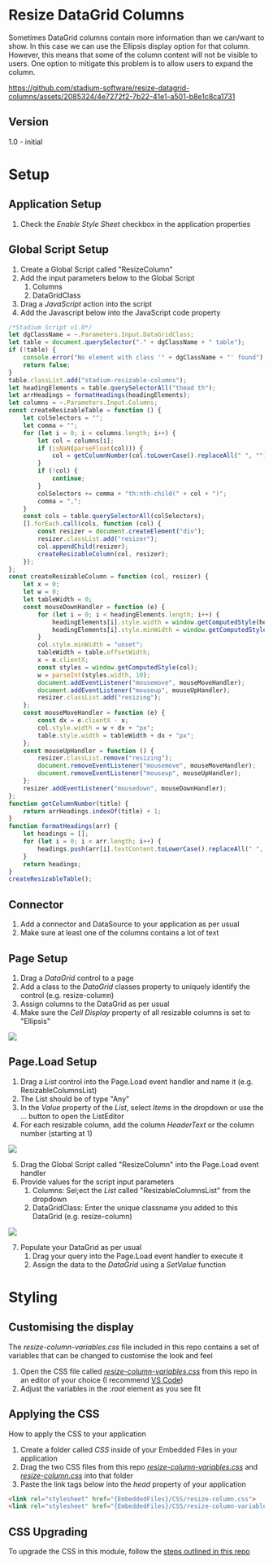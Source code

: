 # Resize DataGrid Columns

Sometimes DataGrid columns contain more information than we can/want to show. In this case we can use the Ellipsis display option for that column. However, this means that some of the column content will not be visible to users. One option to mitigate this problem is to allow users to expand the column. 

https://github.com/stadium-software/resize-datagrid-columns/assets/2085324/4e7272f2-7b22-41e1-a501-b8e1c8ca1731

## Version 
1.0 - initial

# Setup

## Application Setup
1. Check the *Enable Style Sheet* checkbox in the application properties

## Global Script Setup
1. Create a Global Script called "ResizeColumn"
2. Add the input parameters below to the Global Script
   1. Columns
   2. DataGridClass
3. Drag a *JavaScript* action into the script
4. Add the Javascript below into the JavaScript code property
```javascript
/*Stadium Script v1.0*/
let dgClassName = ~.Parameters.Input.DataGridClass;
let table = document.querySelector("." + dgClassName + " table");
if (!table) { 
    console.error("No element with class '" + dgClassName + "' found");
    return false;
}
table.classList.add("stadium-resizable-columns");
let headingElements = table.querySelectorAll("thead th");
let arrHeadings = formatHeadings(headingElements);
let columns = ~.Parameters.Input.Columns;
const createResizableTable = function () {
    let colSelectors = "";
    let comma = "";
    for (let i = 0; i < columns.length; i++) {
        let col = columns[i];
        if (isNaN(parseFloat(col))) {
            col = getColumnNumber(col.toLowerCase().replaceAll(" ", ""));
        }
        if (!col) { 
            continue;
        }
        colSelectors += comma + "th:nth-child(" + col + ")";
        comma = ",";
    }
    const cols = table.querySelectorAll(colSelectors);
    [].forEach.call(cols, function (col) {
        const resizer = document.createElement("div");
        resizer.classList.add("resizer");
        col.appendChild(resizer);
        createResizableColumn(col, resizer);
    });
};
const createResizableColumn = function (col, resizer) {
    let x = 0;
    let w = 0;
    let tableWidth = 0;
    const mouseDownHandler = function (e) {
        for (let i = 0; i < headingElements.length; i++) { 
            headingElements[i].style.width = window.getComputedStyle(headingElements[i]).width;
            headingElements[i].style.minWidth = window.getComputedStyle(headingElements[i]).width;
        }
        col.style.minWidth = "unset";
        tableWidth = table.offsetWidth;
        x = e.clientX;
        const styles = window.getComputedStyle(col);
        w = parseInt(styles.width, 10);
        document.addEventListener("mousemove", mouseMoveHandler);
        document.addEventListener("mouseup", mouseUpHandler);
        resizer.classList.add("resizing");
    };
    const mouseMoveHandler = function (e) {
        const dx = e.clientX - x;
        col.style.width = w + dx + "px";
        table.style.width = tableWidth + dx + "px";
    };
    const mouseUpHandler = function () {
        resizer.classList.remove("resizing");
        document.removeEventListener("mousemove", mouseMoveHandler);
        document.removeEventListener("mouseup", mouseUpHandler);
    };
    resizer.addEventListener("mousedown", mouseDownHandler);
};
function getColumnNumber(title) {
    return arrHeadings.indexOf(title) + 1;
}
function formatHeadings(arr) {
    let headings = [];
    for (let i = 0; i < arr.length; i++) {
        headings.push(arr[i].textContent.toLowerCase().replaceAll(" ", ""));
    }
    return headings;
}
createResizableTable();
```

## Connector
1. Add a connector and DataSource to your application as per usual
2. Make sure at least one of the columns contains a lot of text

## Page Setup
1. Drag a *DataGrid* control to a page 
2. Add a class to the *DataGrid* classes property to uniquely identify the control (e.g. resize-column)
3. Assign columns to the DataGrid as per usual
4. Make sure the *Cell Display* property of all resizable columns is set to "Ellipsis"

![](images/ColumnDisplay.png)

## Page.Load Setup
1. Drag a *List* control into the Page.Load event handler and name it (e.g. ResizableColumnsList)
2. The List should be of type "Any"
3. In the *Value* property of the *List*, select *Items* in the dropdown or use the ... button to open the ListEditor
4. For each resizable column, add the column *HeaderText* or the column number (starting at 1)

![](images/ColumnsList.png)

5. Drag the Global Script called "ResizeColumn" into the Page.Load event handler
6. Provide values for the script input parameters
   1. Columns: Sel;ect the *List* called "ResizableColumnsList" from the dropdown
   2. DataGridClass: Enter the unique classname you added to this DataGrid (e.g. resize-column)

![](images/ScriptProperties.png)

7. Populate your DataGrid as per usual
   1. Drag your query into the Page.Load event handler to execute it
   2. Assign the data to the *DataGrid* using a *SetValue* function

# Styling

## Customising the display
The *resize-column-variables.css* file included in this repo contains a set of variables that can be changed to customise the look and feel
1. Open the CSS file called [*resize-column-variables.css*](resize-column-variables.css) from this repo in an editor of your choice (I recommend [VS Code](https://code.visualstudio.com/))
2. Adjust the variables in the *:root* element as you see fit

## Applying the CSS
How to apply the CSS to your application
1. Create a folder called *CSS* inside of your Embedded Files in your application
2. Drag the two CSS files from this repo [*resize-column-variables.css*](resize-column-variables.css) and [*resize-column.css*](resize-column.css) into that folder
3. Paste the link tags below into the *head* property of your application
```html
<link rel="stylesheet" href="{EmbeddedFiles}/CSS/resize-column.css">
<link rel="stylesheet" href="{EmbeddedFiles}/CSS/resize-column-variables.css">
``` 

## CSS Upgrading
To upgrade the CSS in this module, follow the [steps outlined in this repo](https://github.com/stadium-software/samples-upgrading)
